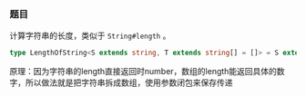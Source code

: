 ### 题目

计算字符串的长度，类似于 `String#length` 。

```ts
type LengthOfString<S extends string, T extends string[] = []> = S extends `${infer L}${infer Rest}` ? LengthOfString<Rest, [...T, L]> : T['length']
```

原理：因为字符串的length直接返回时number，数组的length能返回具体的数字，所以做法就是把字符串拆成数组，使用参数闭包来保存传递